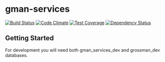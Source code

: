 # gman-services
[![Build Status](https://travis-ci.org/westernmilling/gman-services.svg?branch=master)](https://travis-ci.org/westernmilling/gman-services)
[![Code Climate](https://codeclimate.com/github/westernmilling/gman-services/badges/gpa.svg)](https://codeclimate.com/github/westernmilling/gman-services)
[![Test Coverage](https://codeclimate.com/github/westernmilling/gman-services/badges/coverage.svg)](https://codeclimate.com/github/westernmilling/gman-services/coverage)
[![Dependency Status](https://gemnasium.com/westernmilling/gman-services.svg)](https://gemnasium.com/westernmilling/gman-services)

## Getting Started

For development you will need both gman_services_dev and grossman_dev databases.
